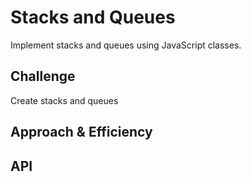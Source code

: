 # Stacks and Queues
Implement stacks and queues using JavaScript classes.

## Challenge
Create stacks and queues

## Approach & Efficiency
<!-- What approach did you take? Why? What is the Big O space/time for this approach? -->

## API
<!-- Description of each method publicly available to your Stack and Queue-->